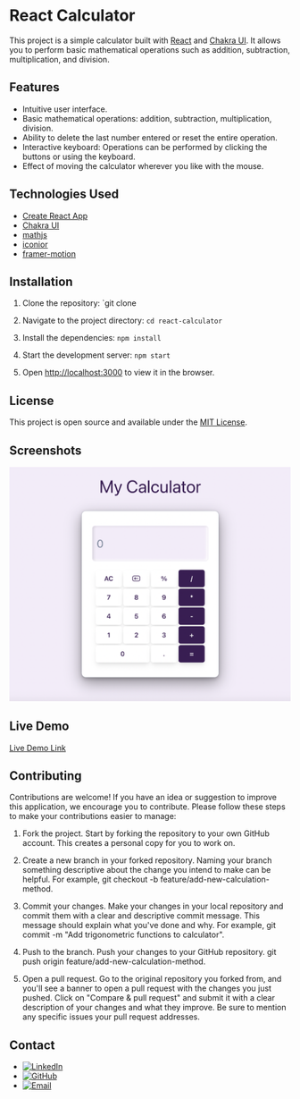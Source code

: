 # React Calculator

This project is a simple calculator built with [React](https://reactjs.org/) and [Chakra UI](https://chakra-ui.com/). It allows you to perform basic mathematical operations such as addition, subtraction, multiplication, and division.

## Features

- Intuitive user interface.
- Basic mathematical operations: addition, subtraction, multiplication, division.
- Ability to delete the last number entered or reset the entire operation.
- Interactive keyboard: Operations can be performed by clicking the buttons or using the keyboard.
- Effect of moving the calculator wherever you like with the mouse.

## Technologies Used

- [Create React App](https://create-react-app.dev/)
- [Chakra UI](https://chakra-ui.com/)
- [mathjs](https://mathjs.org/)
- [iconior](https://iconoir.com/)
- [framer-motion](https://www.framer.com/motion/)

## Installation

1. Clone the repository: `git clone

2. Navigate to the project directory: `cd react-calculator`

3. Install the dependencies: `npm install`

4. Start the development server: `npm start`

5. Open [http://localhost:3000](http://localhost:3000) to view it in the browser.

## License

This project is open source and available under the [MIT License](LICENSE).

## Screenshots

![screenshot](./public/my-calculator.png)

## Live Demo

[Live Demo Link](https://my-calculator-add.netlify.app/)

## Contributing

Contributions are welcome! If you have an idea or suggestion to improve this application, we encourage you to contribute. Please follow these steps to make your contributions easier to manage:

1. Fork the project. Start by forking the repository to your own GitHub account. This creates a personal copy for you to work on.
2. Create a new branch in your forked repository. Naming your branch something descriptive about the change you intend to make can be helpful. For example, git checkout -b feature/add-new-calculation-method.
3. Commit your changes. Make your changes in your local repository and commit them with a clear and descriptive commit message. This message should explain what you've done and why. For example, git commit -m "Add trigonometric functions to calculator".
4. Push to the branch. Push your changes to your GitHub repository. git push origin feature/add-new-calculation-method.

5. Open a pull request. Go to the original repository you forked from, and you'll see a banner to open a pull request with the changes you just pushed. Click on "Compare & pull request" and submit it with a clear description of your changes and what they improve. Be sure to mention any specific issues your pull request addresses.

## Contact

- [![LinkedIn](https://img.shields.io/badge/LinkedIn-0077B5?style=flat&logo=linkedin&logoColor=white)](https://www.linkedin.com/in/connect-ana-karina-suárez-gonzález)
- [![GitHub](https://img.shields.io/badge/GitHub-100000?style=flat&logo=github&logoColor=white)](https://github.com/anakarinasuarez)
- [![Email](https://img.shields.io/badge/Email-D14836?style=flat&logo=gmail&logoColor=white)](mailto:suarez.anakarina@hotmail.com)

